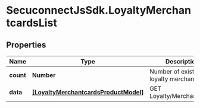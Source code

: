 # SecuconnectJsSdk.LoyaltyMerchantcardsList

## Properties
Name | Type | Description | Notes
------------ | ------------- | ------------- | -------------
**count** | **Number** | Number of existing loyalty merchant cards | [optional] 
**data** | [**[LoyaltyMerchantcardsProductModel]**](LoyaltyMerchantcardsProductModel.md) | GET Loyalty/MerchantCards | [optional] 


